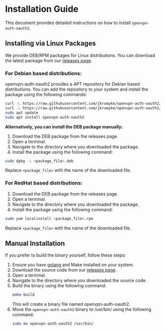 # Installation Guide

This document provides detailed instructions on how to install `openvpn-auth-oauth2`.

## Installing via Linux Packages

We provide DEB/RPM packages for Linux distributions. You can download the latest package from our [releases page](https://github.com/jkroepke/openvpn-auth-oauth2/releases/latest).

### For Debian based distributions:

openvpn-auth-oauth2 provides a APT repository for Debian based distributions. You can add the repository to your system and install the package using the following commands:

```bash
curl -L https://raw.githubusercontent.com/jkroepke/openvpn-auth-oauth2/refs/heads/main/packaging/apt/openvpn-auth-oauth2.asc | sudo tee /etc/apt/keyrings/openvpn-auth-oauth2.asc > /dev/null
curl -L https://raw.githubusercontent.com/jkroepke/openvpn-auth-oauth2/refs/heads/main/packaging/apt/openvpn-auth-oauth2.sources | sudo tee /etc/apt/sources.list.d/openvpn-auth-oauth2.sources
sudo apt update
sudo apt install openvpn-auth-oauth2
```

**Alternatively, you can install the DEB package manually:**

1. Download the DEB package from the releases page.
2. Open a terminal.
3. Navigate to the directory where you downloaded the package.
4. Install the package using the following command:

```bash
sudo dpkg -i <package_file>.deb
```

Replace `<package_file>` with the name of the downloaded file.

### For RedHat based distributions:

1. Download the DEB package from the releases page.
2. Open a terminal.
3. Navigate to the directory where you downloaded the package.
4. Install the package using the following command:


```bash
sudo yum localinstall <package_file>.rpm
```

Replace `<package_file>` with the name of the downloaded file.

## Manual Installation

If you prefer to build the binary yourself, follow these steps:
1. Ensure you have [golang](https://go.dev/doc/install) and Make installed on your system.
2. Download the source code from our [releases page](https://github.com/jkroepke/openvpn-auth-oauth2/releases/latest).
3. Open a terminal.
4. Navigate to the directory where you downloaded the source code.
5. Build the binary using the following command:
    ```bash
    make build
    ```
    This will create a binary file named openvpn-auth-oauth2.
6. Move the `openvpn-auth-oauth2` binary to /usr/bin/ using the following command:
    ```bash
    sudo mv openvpn-auth-oauth2 /usr/bin/
    ```
